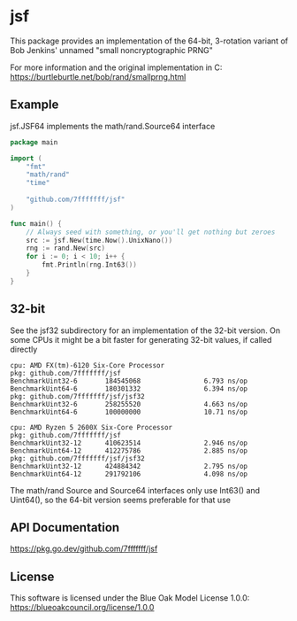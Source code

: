 # jsf

This package provides an implementation of the 64-bit, 3-rotation
variant of Bob Jenkins' unnamed "small noncryptographic PRNG"

For more information and the original implementation in C:  
<https://burtleburtle.net/bob/rand/smallprng.html>

## Example

jsf.JSF64 implements the math/rand.Source64 interface

```go
package main

import (
	"fmt"
	"math/rand"
	"time"
	
	"github.com/7fffffff/jsf"
)

func main() {
	// Always seed with something, or you'll get nothing but zeroes
	src := jsf.New(time.Now().UnixNano())
	rng := rand.New(src)
	for i := 0; i < 10; i++ {
		fmt.Println(rng.Int63())
	}
}
```

## 32-bit

See the jsf32 subdirectory for an implementation of the 32-bit version.
On some CPUs it might be a bit faster for generating 32-bit values, if
called directly

```
cpu: AMD FX(tm)-6120 Six-Core Processor
pkg: github.com/7fffffff/jsf
BenchmarkUint32-6       184545068                6.793 ns/op
BenchmarkUint64-6       180301332                6.394 ns/op
pkg: github.com/7fffffff/jsf/jsf32
BenchmarkUint32-6       258255520                4.663 ns/op
BenchmarkUint64-6       100000000                10.71 ns/op
```

```
cpu: AMD Ryzen 5 2600X Six-Core Processor
pkg: github.com/7fffffff/jsf
BenchmarkUint32-12      410623514                2.946 ns/op
BenchmarkUint64-12      412275786                2.885 ns/op
pkg: github.com/7fffffff/jsf/jsf32
BenchmarkUint32-12      424884342                2.795 ns/op
BenchmarkUint64-12      291792106                4.098 ns/op
```

The math/rand Source and Source64 interfaces only use Int63() and
Uint64(), so the 64-bit version seems preferable for that use

## API Documentation

<https://pkg.go.dev/github.com/7fffffff/jsf>

## License

This software is licensed under the Blue Oak Model License 1.0.0:  
<https://blueoakcouncil.org/license/1.0.0>